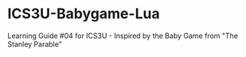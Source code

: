 # ICS3U-Babygame-Lua
Learning Guide #04 for ICS3U - Inspired by the Baby Game from "The Stanley Parable"

